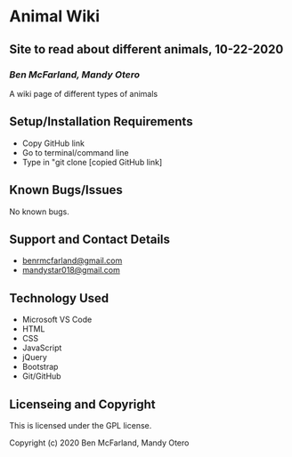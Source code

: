 # Animal Wiki

## Site to read about different animals, 10-22-2020

### _Ben McFarland, Mandy Otero_

A wiki page of different types of animals

## Setup/Installation Requirements

* Copy GitHub link
* Go to terminal/command line
* Type in "git clone [copied GitHub link]

## Known Bugs/Issues

No known bugs.

## Support and Contact Details

* benrmcfarland@gmail.com
* mandystar018@gmail.com

## Technology Used

* Microsoft VS Code
* HTML
* CSS
* JavaScript
* jQuery
* Bootstrap
* Git/GitHub

## Licenseing and Copyright

This is licensed under the GPL license.

Copyright (c) 2020 Ben McFarland, Mandy Otero